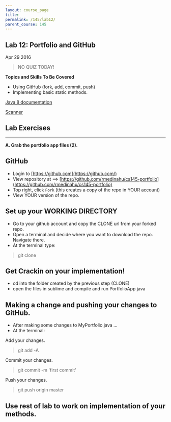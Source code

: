 ```yaml
---
layout: course_page
title: 
permalink: /145/lab12/
parent_course: 145
---
```


Lab 12: Portfolio and GitHub
---

Apr 29 2016 

>	NO QUIZ TODAY!

**Topics and Skills To Be Covered**

* Using GitHub (fork, add, commit, push)
* Implementing basic static methods.

[Java 8 documentation](http://docs.oracle.com/javase/8/docs/api/)

[Scanner](http://docs.oracle.com/javase/8/docs/api/java/util/Scanner.html)


Lab Exercises
---

---

**A. Grab the portfolio app files (2).**

GitHub
----

- Login to [https://github.com](https://github.com/)
- View repository at ==> [https://github.com/rmedinahu/cs145-portfolio](https://github.com/rmedinahu/cs145-portfolio)
- Top right, click ```Fork``` (this creates a copy of the repo in YOUR account)
- View YOUR version of the repo.

Set up your WORKING DIRECTORY
----
- Go to your github account and copy the CLONE url from your forked repo.
- Open a terminal and decide where you want to download the repo. Navigate there.
- At the terminal type:

>	git clone <paste in the url you copied above>


Get Crackin on your implementation!
----
- cd into the folder created by the previous step (CLONE)
- open the files in sublime and compile and run PortfolioApp.java


Making a change and pushing your changes to GitHub.
----
- After making some changes to MyPortfolio.java ...
- At the terminal:

Add your changes.

>	git add -A 

Commit your changes.

> 	git commit -m 'first commit'  

Push your changes.

>	git push origin master


Use rest of lab to work on implementation of your methods.
---
